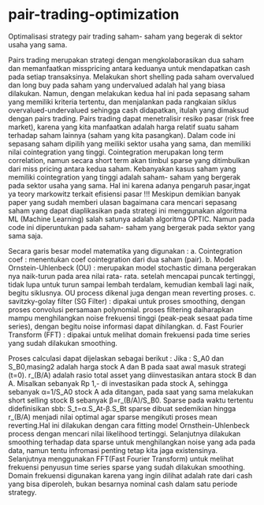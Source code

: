 # pair-trading-optimization
Optimalisasi strategy pair trading saham- saham yang begerak di sektor usaha yang sama.

Pairs trading merupakan strategi dengan mengkolaborasikan dua saham dan memanfaatkan misspricing antara keduanya untuk mendapatkan cash pada setiap transaksinya. Melakukan short shelling pada saham overvalued dan long buy pada saham yang undervalued adalah hal yang biasa dilakukan. Namun, dengan melakukan kedua hal ini pada sepasang saham yang memiliki kriteria tertentu, dan menjalankan pada rangkaian siklus overvalued-undervalued sehingga cash didapatkan, itulah yang dimaksud dengan pairs trading. Pairs trading dapat menetralisir resiko pasar (risk free market), karena yang kita manfaatkan adalah harga relatif suatu saham terhadap saham lainnya (saham yang kita pasangkan). Dalam code ini sepasang saham dipilih yang meiliki sektor usaha yang sama, dan memiliki nilai cointegration yang tinggi. Cointegration merupakan long term correlation, namun secara short term akan timbul sparse yang ditimbulkan dari miss pricing antara kedua saham. Kebanyakan kasus saham yang memiliki cointegration yang tinggi adalah saham- saham yang bergerak pada sektor usaha yang sama. Hal ini karena adanya pengaruh pasar,ingat ya teory markowitz terkait efisiensi pasar !!! Meskipun demikian banyak paper yang sudah memberi ulasan bagaimana cara mencari sepasang saham yang dapat diaplikasikan pada strategi ini menggunakan algoritma ML (Machine Learning) salah satunya adalah algoritma OPTIC. Namun pada code ini diperuntukan pada saham- saham yang bergerak pada sektor yang sama saja.

Secara garis besar model matematika yang digunakan :
a. Cointegration coef : menentukan coef cointegration dari dua saham (pair).
b. Model Ornstein-Uhlenbeck (OU) : merupakan model stochastic dimana pergerakan nya naik-turun pada area nilai rata- rata. setelah mencapai puncak tertinggi, tidak lupa untuk turun sampai lembah terdalam, kemudian kembali lagi naik, begitu siklusnya. OU process dikenal juga dengan mean reverting proses.
c. savitzky-golay filter (SG Filter) : dipakai untuk proses smoothing, dengan proses convolusi persamaan polynomial. proses filtering daiharapkan mampu menghilangkan noise frekuensi tinggi (peak-peak sesaat pada time series), dengan begitu noise informasi dapat dihilangkan. 
d. Fast Fourier Transform (FFT) : dipakai untuk melihat domain frekuensi pada time series yang sudah dilakukan smoothing.

Proses calculasi dapat dijelaskan sebagai berikut :
Jika :
S_A0 dan S_B0,masing2 adalah harga stock A dan B pada saat awal masuk strategi (t=0). r_(B/A) adalah rasio total asset yang diinvestasikan antara stock B dan A.
Misalkan sebanyak Rp 1,- di investasikan pada stock A, sehingga sebanyak α=1/S_A0 stock A ada ditangan, pada saat yang sama melakukan short selling stock B sebanyak β=r_(B/A)/S_B0. Sparse pada waktu tertentu didefinisikan sbb:
                                                             S_t=α.S_At-β.S_Bt
sparse dibuat sedemikian hingga r_(B/A) menjadi nilai optimal agar sparse mengikuti proses mean reverting.Hal ini dilakukan dengan cara fitting model Ornsthein-Uhlenbeck process dengan mencari nilai likelihood tertinggi. Selanjutnya dilakukan smoothing terhadap data sparse untuk menghilangkan noise yang ada pada data, namun tentu infromasi penting tetap kita jaga existensinya. Selanjutnya menggunakan FFT(Fast Fourier Transform) untuk melihat frekuensi penyusun time series sparse yang sudah dilakukan smoothing. Domain frekuensi digunakan karena yang ingin dilihat adalah rate dari cash yang bisa diperoleh, bukan besarnya nominal cash dalam satu periode strategy.

